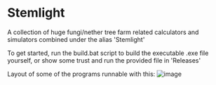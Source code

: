 # Stemlight
A collection of huge fungi/nether tree farm related calculators and simulators combined under the alias 'Stemlight'

To get started, run the build.bat script to build the executable .exe file yourself, or show some trust and run the provided file in 'Releases'

Layout of some of the programs runnable with this:
![image](https://github.com/ncolyer11/Stemlight/assets/90807490/2277bc32-0f45-4e13-8f6d-13b68fc4a7b4)
